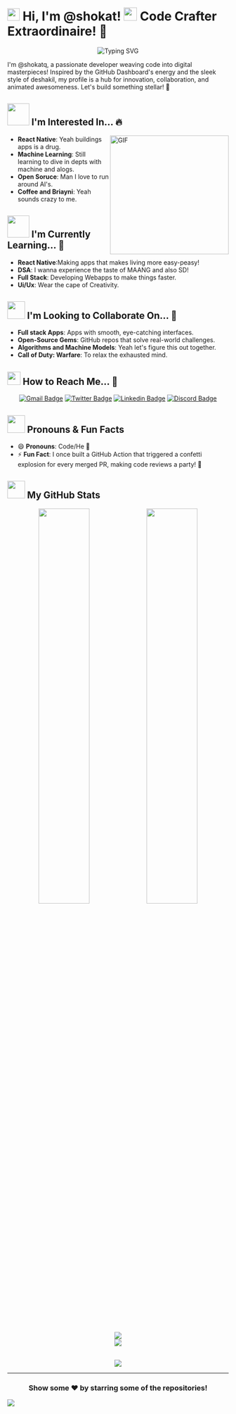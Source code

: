 # <img src="https://media.giphy.com/media/hvRJCLFzcasrR4ia7z/giphy.gif" width="28"> Hi, I'm @shokat! <img src="https://media.giphy.com/media/WUlplcMpOCEmTGBtBW/giphy.gif" width="30"> Code Crafter Extraordinaire! 🚀

<div align="center">
  <img src="https://readme-typing-svg.herokuapp.com?font=Fira+Code&pause=1000&width=435&lines=Passionate+Developer;Full-Stack+Engineer;AI+Enthusiast;Open+Source+Contributor;Game+Dev+Explorer" alt="Typing SVG" />
</div>

I'm @shokatq, a passionate developer weaving code into digital masterpieces! Inspired by the GitHub Dashboard's energy and the sleek style of deshakil, my profile is a hub for innovation, collaboration, and animated awesomeness. Let's build something stellar! 🌟

## <img src="https://media.giphy.com/media/mGcNjsfWAjY5AEZNw6/giphy.gif" width="50"> I'm Interested In... 🔥

<img align="right" height="270px" alt="GIF" src="https://i.pinimg.com/originals/e4/26/70/e426702edf874b181aced1e2fa5c6cde.gif" />

- **React Native**: Yeah buildings apps is a drug.
- **Machine Learning**: Still learning to dive in depts with machine and alogs.
- **Open Soruce**: Man I love to run around AI's.
- **Coffee and Briayni**: Yeah sounds crazy to me.

## <img src="https://media.giphy.com/media/VgCDAzcKvsR6OM0uWg/giphy.gif" width="50"> I'm Currently Learning... 🌿

- **React Native**:Making apps that makes living more easy-peasy!
- **DSA**:  I wanna experience the taste of MAANG and also SD!
- **Full Stack**: Developing Webapps to make things faster.
- **Ui/Ux**: Wear the cape of Creativity.

## <img src="https://media.giphy.com/media/LnQjpWaON8nhr21vNW/giphy.gif" width="40"> I'm Looking to Collaborate On... 🤝

- **Full stack Apps**: Apps with smooth, eye-catching interfaces.
- **Open-Source Gems**: GitHub repos that solve real-world challenges.
- **Algorithms and Machine Models**: Yeah let's figure this out together.
- **Call of Duty: Warfare**: To relax the exhausted mind.

## <img src="https://github.com/TheDudeThatCode/TheDudeThatCode/blob/master/Assets/hmm.gif" width="30"> How to Reach Me... 📡

<div align="center">
  
[![Gmail Badge](https://img.shields.io/badge/-shokatq.dev@gmail.com-c14438?style=flat-square&logo=Gmail&logoColor=white&link=mailto:sayyadshokat21@gmail.com)](mailto:sayyadshokat21@gmail.com)
[![Twitter Badge](https://img.shields.io/badge/-@shokatq_codes-1ca0f1?style=flat-square&labelColor=1ca0f1&logo=twitter&logoColor=white&link=https://twitter.com/shokat_codes)](https://twitter.com/shokii.dev)
[![Linkedin Badge](https://img.shields.io/badge/-shokatq-blue?style=flat-square&logo=Linkedin&logoColor=white&link=https://www.linkedin.com/in/shokat/)](https://www.linkedin.com/in/sayyad-shokat/)
[![Discord Badge](https://img.shields.io/badge/-shokatq%231337-7289DA?style=flat-square&logo=discord&logoColor=white)](https://discordapp.com/users/shokatq#1337)
  
</div>

## <img src="https://media.giphy.com/media/0TtX2qqpxp3pIafzio/giphy.gif" width="40"> Pronouns & Fun Facts 

- 😄 **Pronouns**: Code/He 🌌 
- ⚡ **Fun Fact**: I once built a GitHub Action that triggered a confetti explosion for every merged PR, making code reviews a party! 🎊

## <img src="https://media.giphy.com/media/cj87CxfRtrUifF3Ryk/giphy.gif" width="40"> My GitHub Stats

<div align="center">
  <img width="48%" src="https://github-readme-stats.vercel.app/api?username=shokatq&show_icons=true&theme=tokyonight" />
  <img width="48%" src="https://github-readme-streak-stats.herokuapp.com/?user=shokatq&theme=tokyonight" />
</div>

<div align="center">
  <img src="https://github-profile-trophy.vercel.app/?username=shokatq&theme=nord&column=7" />
</div>

<div align="center">
  <img src="https://github-readme-stats.vercel.app/api/top-langs/?username=shokatq&layout=compact&theme=tokyonight" />
</div>

<br>

<div align="center">
  
![](https://komarev.com/ghpvc/?username=shokatq&color=blueviolet&style=flat)

</div>

---

<div align="center">
  
### Show some ❤️ by starring some of the repositories!

</div>

<img src="https://capsule-render.vercel.app/api?type=waving&color=gradient&height=80&section=footer"/>

<!--
CSS Animation styles (GitHub doesn't support CSS animations in README, but keeping for reference)
@keyframes fadeIn {
  0% { opacity: 0; }
  100% { opacity: 1; }
}
@keyframes slideIn {
  0% { transform: translateX(-50px); opacity: 0; }
  100% { transform: translateX(0); opacity: 1; }
}
-->
